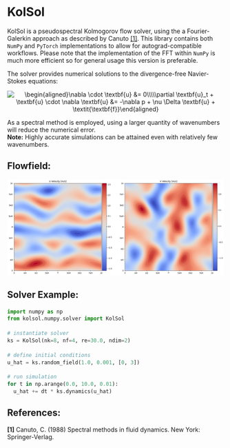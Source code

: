 # KolSol

KolSol is a pseudospectral Kolmogorov flow solver, using the a Fourier-Galerkin approach as described by Canuto [[1]](#R1). This library contains both `NumPy` and `PyTorch` implementations to allow for autograd-compatible workflows. Please note that the implementation of the FFT within `NumPy` is much more efficient so for general usage this version is preferable.

The solver provides numerical solutions to the divergence-free Navier-Stokes equations:

<p align='center'>
<img src="https://latex.codecogs.com/png.image?\dpi{110}&space;\begin{aligned}\nabla&space;\cdot&space;\textbf{u}&space;&=&space;0\\\\\partial&space;\textbf{u}_t&space;&plus;&space;\textbf{u}&space;\cdot&space;\nabla&space;\textbf{u}&space;&=&space;-\nabla&space;p&space;&plus;&space;\nu&space;\Delta&space;\textbf{u}&space;&plus;&space;\textit{\textbf{f}}\end{aligned}&space;" title="\begin{aligned}\nabla \cdot \textbf{u} &= 0\\\\\partial \textbf{u}_t + \textbf{u} \cdot \nabla \textbf{u} &= -\nabla p + \nu \Delta \textbf{u} + \textit{\textbf{f}}\end{aligned} " />
</p>

As a spectral method is employed, using a larger quantity of wavenumbers will reduce the numerical error.
<br>**Note:** Highly accurate simulations can be attained even with relatively few wavenumbers.

## **Flowfield:**
<p align='center'>
<img src="media/flowfield.png"/>
</p>

## **Solver Example:**

```python
import numpy as np
from kolsol.numpy.solver import KolSol

# instantiate solver
ks = KolSol(nk=8, nf=4, re=30.0, ndim=2)

# define initial conditions
u_hat = ks.random_field(1.0, 0.001, [0, 3])

# run simulation
for t in np.arange(0.0, 10.0, 0.01):
  u_hat += dt * ks.dynamics(u_hat)
```

## **References:**
<a id="R1">**[1]**</a> Canuto, C. (1988) Spectral methods in fluid dynamics. New York: Springer-Verlag.

